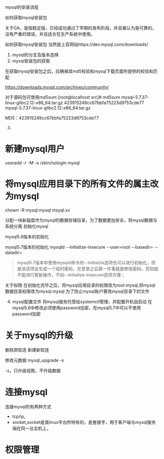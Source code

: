 

mysql的安装流程

如何获取mysql安装包


关于GA，是指稳定版，已经成功通过了早期的发布阶段，并且被认为是可靠的，没有严重的错误，并且适合在生产系统中使用。




如何获取mysql安装包
当然是上官网站https://dev.mysql.com/downloads/



1. mysql的分支及版本选择
2. mysql安装包的获取

在获取mysql安装包之后，应确保其md5校验和mysql下载页面所提供的校验和匹配

https://downloads.mysql.com/archives/community/

对于源码包可使用md5sum
[root@localhost src]# md5sum mysql-5.7.37-linux-glibc2.12-x86_64.tar.gz 
423915249cc67bbfa75223d9753cde77  mysql-5.7.37-linux-glibc2.12-x86_64.tar.gz

MD5：423915249cc67bbfa75223d9753cde77


3. 
# 新建mysql用户
useradd -r -M -s /sbin/nologin mysql

# 将mysql应用目录下的所有文件的属主改为mysql
chown -R mysql:mysql msyql.xx



分配一块新磁盘作为mysql的数据存储目录，为了数据更加安全，将mysql数据与系统分离
初始化mysql


mysql5.6版本的初始化


mysql5.7版本的初始化
mysqld --initialize-insecure --user=root --basedir= --datadir=

> mysql5.7版本中使用mysqld命令的--initialzie选项也可以进行初始化，但是该选项会生成一个临时密码，在登录之后第一件事就是修改密码，否则就不能进行更新操作，不如--initialize-insecure选项方便；



关于权限
在初始化完毕之后，将mysql应用目录的权限改为root.mysql,将mysql数据目录权限改为mysql.mysql
为了防止mysql账户篡改mysql目录下的文件



4. mysql配置文件
将mysql服务托管给systemctl管理，并配置开机自启动
在mysql5.6中修改必须使用password加密，在mysql5.7中可以不使用password加密







# 关于mysql的升级

删除原软连
新建新软连

修改元数据
mysql_upgrade -s

-s，只升级视图，不升级数据







# 连接mysql

连接mysql的有两种方式
- tcp/ip,
- socket,socket是类linux平台所特有的，是套接字，用于客户端与mysql服务端在同一台主机上，





# 权限管理





